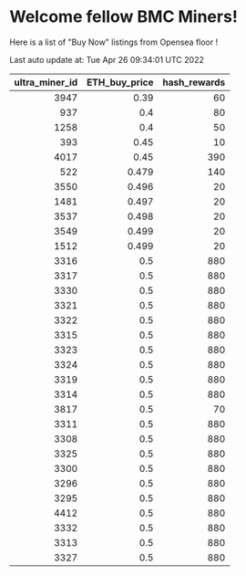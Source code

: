 # Welcome fellow BMC Miners!
Here is a list of "Buy Now" listings from Opensea floor !


Last auto update at: Tue Apr 26 09:34:01 UTC 2022


|   ultra_miner_id |   ETH_buy_price |   hash_rewards |
|-----------------:|----------------:|---------------:|
|             3947 |           0.39  |             60 |
|              937 |           0.4   |             80 |
|             1258 |           0.4   |             50 |
|              393 |           0.45  |             10 |
|             4017 |           0.45  |            390 |
|              522 |           0.479 |            140 |
|             3550 |           0.496 |             20 |
|             1481 |           0.497 |             20 |
|             3537 |           0.498 |             20 |
|             3549 |           0.499 |             20 |
|             1512 |           0.499 |             20 |
|             3316 |           0.5   |            880 |
|             3317 |           0.5   |            880 |
|             3330 |           0.5   |            880 |
|             3321 |           0.5   |            880 |
|             3322 |           0.5   |            880 |
|             3315 |           0.5   |            880 |
|             3323 |           0.5   |            880 |
|             3324 |           0.5   |            880 |
|             3319 |           0.5   |            880 |
|             3314 |           0.5   |            880 |
|             3817 |           0.5   |             70 |
|             3311 |           0.5   |            880 |
|             3308 |           0.5   |            880 |
|             3325 |           0.5   |            880 |
|             3300 |           0.5   |            880 |
|             3296 |           0.5   |            880 |
|             3295 |           0.5   |            880 |
|             4412 |           0.5   |            880 |
|             3332 |           0.5   |            880 |
|             3313 |           0.5   |            880 |
|             3327 |           0.5   |            880 |